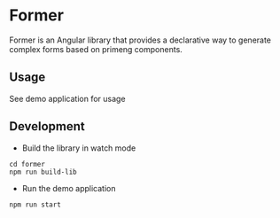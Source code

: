 # Former

Former is an Angular library that provides a declarative way to generate complex forms based on primeng components.

## Usage

See demo application for usage

## Development

* Build the library in watch mode

```
cd former
npm run build-lib
```

* Run the demo application

```
npm run start
```



